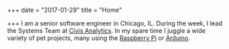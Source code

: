 +++
date = "2017-01-29"
title = "Home"

+++
I am a senior software engineer in Chicago, IL. During the week, I lead the Systems Team at [Civis Analytics](https://www.civisanalytics.com/). In my spare time I juggle a wide variety of pet projects, many using the [Raspberry Pi](https://www.raspberrypi.org/) or [Arduino](https://www.arduino.cc/).
